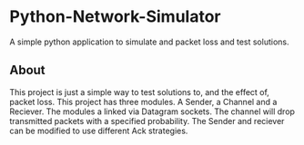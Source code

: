# Python-Network-Simulator
A simple python application to simulate and packet loss and test solutions.

## About
This project is just a simple way to test solutions to, and the effect of, packet loss. This project has three modules. A Sender, a Channel and a Reciever. The modules a linked via Datagram sockets. The channel will drop transmitted packets with a specified probability. The Sender and reciever can be modified to use different Ack strategies.
